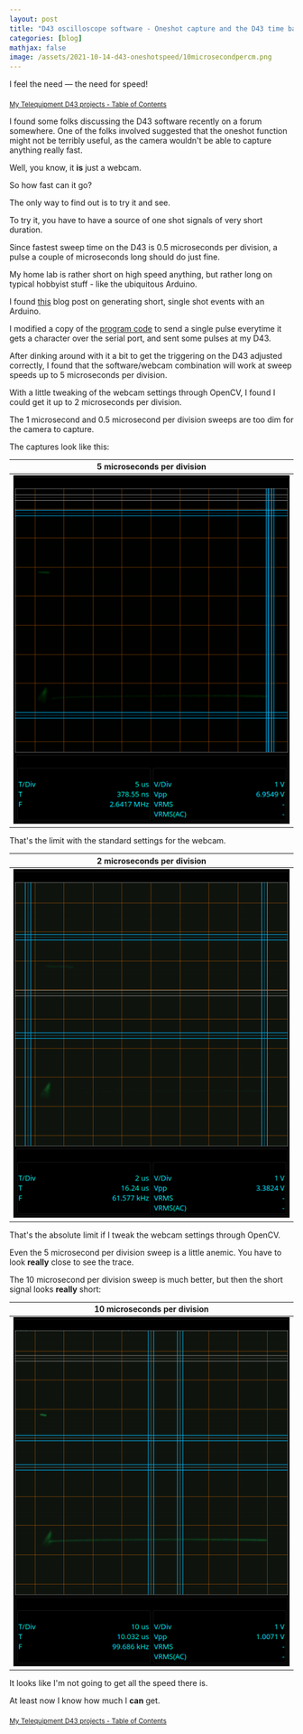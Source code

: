 ```yaml
---
layout: post
title: "D43 oscilloscope software - Oneshot capture and the D43 time base"
categories: [blog]
mathjax: false
image: /assets/2021-10-14-d43-oneshotspeed/10microsecondpercm.png
---
```

I feel the need — the need for speed!

<sub>[My Telequipment D43 projects - Table of Contents](d43toc)</sub> 

I found some folks discussing the D43 software recently on a forum somewhere.  One of the folks involved suggested that the oneshot function might not be terribly useful, as the camera wouldn't be able to capture anything really fast.

Well, you know, it **is** just a webcam.

So how fast can it go?

The only way to find out is to try it and see.

To try it, you have to have a source of one shot signals of very short duration.

Since fastest sweep time on the D43 is 0.5 microseconds per division, a pulse a couple of microseconds long should do just fine.

My home lab is rather short on high speed anything, but rather long on typical hobbyist stuff - like the ubiquitous Arduino.

I found [this](https://wp.josh.com/2015/03/05/the-perfect-pulse-some-tricks-for-generating-precise-one-shots-on-avr8/) blog post on generating short, single shot events with an Arduino.

I modified a copy of the [program code](https://github.com/bigjosh/TimerShot) to send a single pulse everytime it gets a character over the serial port, and sent some pulses at my D43.

After dinking around with it a bit to get the triggering on the D43 adjusted correctly, I found that the software/webcam combination will work at sweep speeds up to 5 microseconds per division.

With a little tweaking of the webcam settings through OpenCV, I found I could get it up to 2 microseconds per division.

The 1 microsecond and 0.5 microsecond per division sweeps are too dim for the camera to capture.

The captures look like this:

|5 microseconds per division|
|---------------------------|
|![5 microseconds per division](/assets/2021-10-14-d43-oneshotspeed/5microsecondpercm.png)|

That's the limit with the standard settings for the webcam.

|2 microseconds per division|
|---------------------------|
|![2 microseconds per division](/assets/2021-10-14-d43-oneshotspeed/2microsecondpercm.png)|

That's the absolute limit if I tweak the webcam settings through OpenCV.

Even the 5 microsecond per division sweep is a little anemic.  You have to look **really** close to see the trace.

The 10 microsecond per division sweep is much better, but then the short signal looks **really** short:

|10 microseconds per division|
|---------------------------|
|![10 microseconds per division](/assets/2021-10-14-d43-oneshotspeed/10microsecondpercm.png)|

It looks like I'm not going to get all the speed there is.

At least now I know how much I **can** get.

<sub>[My Telequipment D43 projects - Table of Contents](d43toc)</sub> 
